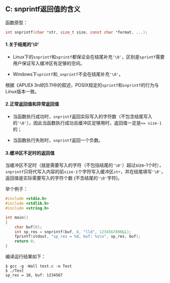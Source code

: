 ## C: snprintf返回值的含义

函数原型：

```c
int snprintf(char *str, size_t size, const char *format, ...);
```

#### 1.关于结尾的'\0'

* Linux下的`snprintf`和`sprintf`都保证会在结尾补充`'\0'`，区别是`sprintf`需要用户保证写入缓冲区有足够的空间。

* Windows下`sprintf`和`_snprintf`不会在结尾补充`'\0'`。


根据《APUE》 3rd的5.11中的叙述，POSIX规定的`sprintf`和`snprintf`的行为与Linux版本一致。

#### 2.正常返回值和异常返回值

* 当函数执行成功时，`snprintf`返回实际写入的字符数（不包含结尾写入的`'\0'`），因此当函数执行成功且缓冲区足够用时，返回值一定是`<= size-1`的；

* 当函数执行失败时，`snprintf`返回一个负数。

#### 3.缓冲区不足时的返回值

当缓冲区不足时（就是需要写入的字符（不包括结尾的`'\0'`）超过size-1个时），`snprintf`只将代写入内容的前`size-1`个字符写入缓冲区`str`，并在结尾填写`'\0'`，返回值是实际需要写入的字符个数 (不含结尾的`'\0'`字符)。

举个例子：

```c
#include <stdio.h>
#include <stdlib.h>
#include <string.h>

int main()
{
    char buf[8];
    int sp_res = snprintf(buf, 8, "lld", 1234567890LL);
    fprintf(stdout, "sp_res = %d, buf: %s\n", sp_res, buf);
    return 0;
}
```

编译运行结果如下：
```shell
$ gcc -g -Wall test.c -o Test
$ ./Test
sp_res = 10, buf: 1234567
```